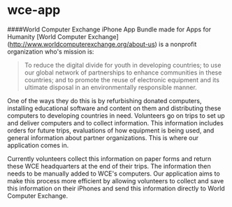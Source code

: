 wce-app
=======

####World Computer Exchange iPhone App Bundle made for Apps for Humanity
[World Computer Exchange] (http://www.worldcomputerexchange.org/about-us)
is a nonprofit organization who's mission is: 

>To reduce the digital divide for youth in developing countries; to use our global network of partnerships to enhance communities in these countries; and to promote the reuse of electronic equipment and its ultimate disposal in an environmentally responsible manner.

One of the ways they do this is by refurbishing donated computers, installing educational software and content on them and distributing these computers to developing countries in need. Volunteers go on trips to set up and deliver computers and to collect information. This information includes orders for future trips, evaluations of how equipment is being used, and general information about partner organizations. This is where our application comes in.

Currently volunteers collect this information on paper forms and return these WCE headquarters at the end of their trips. The information then needs to be manually added to WCE's computers. Our application aims to make this process more efficient by allowing volunteers to collect and save this information on their iPhones and send this information directly to World Computer Exchange. 
